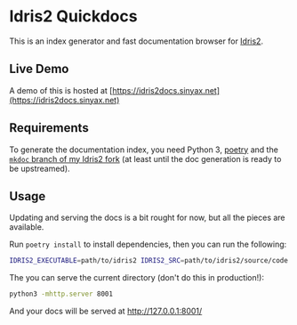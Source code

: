 # Idris2 Quickdocs

This is an index generator and fast documentation browser for
[Idris2](https://github.com/idris-lang/Idris2).

## Live Demo

A demo of this is hosted at [https://idris2docs.sinyax.net](https://idris2docs.sinyax.net)

## Requirements

To generate the documentation index, you need Python 3,
[poetry](https://python-poetry.org/) and the [`mkdoc` branch of my Idris2
fork](https://github.com/cypheon/Idris2/tree/mkdoc) (at least until the doc
generation is ready to be upstreamed).

## Usage

Updating and serving the docs is a bit rought for now, but all the pieces are
available.

Run `poetry install` to install dependencies, then you can run the following:

```sh
IDRIS2_EXECUTABLE=path/to/idris2 IDRIS2_SRC=path/to/idris2/source/code ./rebuild_all.sh
```

The you can serve the current directory (don't do this in production!):

```sh
python3 -mhttp.server 8001
```

And your docs will be served at http://127.0.0.1:8001/
